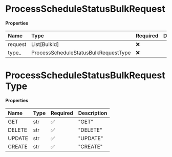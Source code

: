 # ProcessScheduleStatusBulkRequest

**Properties**

| Name    | Type                                 | Required | Description |
| :------ | :----------------------------------- | :------- | :---------- |
| request | List[BulkId]                         | ❌       |             |
| type\_  | ProcessScheduleStatusBulkRequestType | ❌       |             |

# ProcessScheduleStatusBulkRequestType

**Properties**

| Name   | Type | Required | Description |
| :----- | :--- | :------- | :---------- |
| GET    | str  | ✅       | "GET"       |
| DELETE | str  | ✅       | "DELETE"    |
| UPDATE | str  | ✅       | "UPDATE"    |
| CREATE | str  | ✅       | "CREATE"    |

